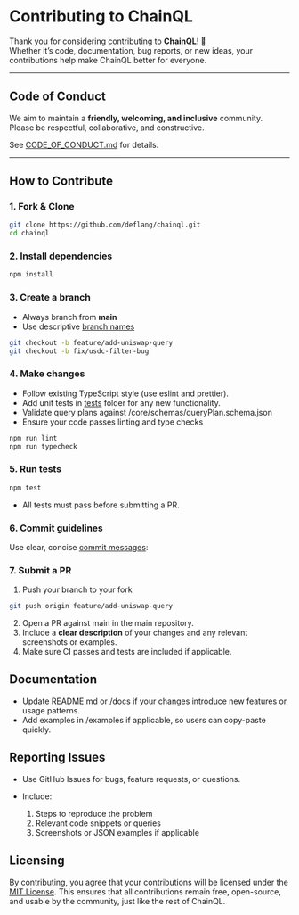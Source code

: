 # Contributing to ChainQL

Thank you for considering contributing to **ChainQL**! 🎉  
Whether it’s code, documentation, bug reports, or new ideas, your contributions help make ChainQL better for everyone.

---

## Code of Conduct

We aim to maintain a **friendly, welcoming, and inclusive** community.  
Please be respectful, collaborative, and constructive.  

See [CODE_OF_CONDUCT.md](./CODE_OF_CONDUCT.md) for details.

---

## How to Contribute

### 1. Fork & Clone

```bash
git clone https://github.com/deflang/chainql.git
cd chainql
```

### 2. Install dependencies

```bash
npm install
```

### 3. Create a branch

- Always branch from **main**
- Use descriptive [branch names](https://conventional-branch.github.io)

```bash
git checkout -b feature/add-uniswap-query
git checkout -b fix/usdc-filter-bug
```

### 4. Make changes

- Follow existing TypeScript style (use eslint and prettier).
- Add unit tests in [tests](./tests) folder for any new functionality.
- Validate query plans against /core/schemas/queryPlan.schema.json
- Ensure your code passes linting and type checks

```bash
npm run lint
npm run typecheck
```

### 5. Run tests

```bash
npm test
```
- All tests must pass before submitting a PR.

### 6. Commit guidelines

Use clear, concise [commit messages](https://www.conventionalcommits.org/en/v1.0.0/):

### 7. Submit a PR

1. Push your branch to your fork

```bash
git push origin feature/add-uniswap-query
```

2. Open a PR against main in the main repository.
3. Include a **clear description** of your changes and any relevant screenshots or examples.
4. Make sure CI passes and tests are included if applicable.

## Documentation

- Update README.md or /docs if your changes introduce new features or usage patterns.
- Add examples in /examples if applicable, so users can copy-paste quickly.

## Reporting Issues

- Use GitHub Issues for bugs, feature requests, or questions.

- Include:
    1. Steps to reproduce the problem
    2. Relevant code snippets or queries
    3. Screenshots or JSON examples if applicable

## Licensing

By contributing, you agree that your contributions will be licensed under the [MIT License](./LICENSE).
This ensures that all contributions remain free, open-source, and usable by the community, just like the rest of ChainQL.